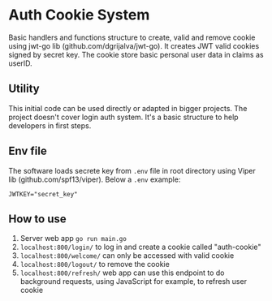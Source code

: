 # Auth Cookie System

Basic handlers and functions structure to create, valid and remove cookie using jwt-go lib (github.com/dgrijalva/jwt-go). 
It creates JWT valid cookies signed by secret key. The cookie store basic personal user data in claims as userID.

## Utility

This initial code can be used directly or adapted in bigger projects.
The project doesn't cover login auth system. It's a basic structure to help developers in first steps.

## Env file

The software loads secrete key from `.env` file in root directory using Viper lib (github.com/spf13/viper). Below a `.env` example:

```
JWTKEY="secret_key"
```
## How to use

1. Server web app `go run main.go`
2. `localhost:800/login/` to log in and create a cookie called "auth-cookie"
3. `localhost:800/welcome/` can only be accessed with valid cookie
4. `localhost:800/logout/` to remove the cookie
5. `localhost:800/refresh/` web app can use this endpoint to do background requests, using JavaScript for example, to refresh user cookie

